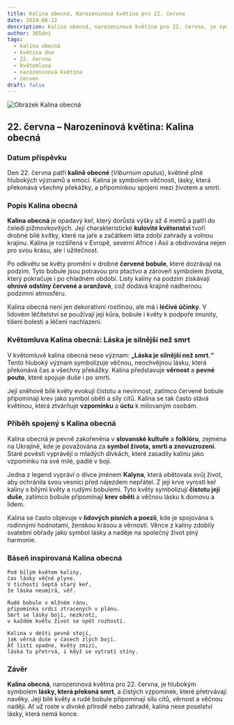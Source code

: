```yaml
---
title: Kalina obecná, Narozeninová květina pro 22. června
date: 2024-06-22
description: Kalina obecná, narozeninová květina pro 22. června, je symbolem Láska je silnější než smrt. Objevte její jedinečný význam, fascinující příběhy a poezii, která oslavuje její krásu.
author: 365dní
tags:
  - kalina obecná
  - květina dne
  - 22. června
  - květomluva
  - narozeninová květina
  - červen
draft: false
---
```


![Obrázek Kalina obecná](https://cdn.pixabay.com/photo/2021/11/12/22/52/viburnum-lantana-6790205_640.jpg#center)

## 22. června – Narozeninová květina: Kalina obecná

### Datum příspěvku

Den 22. června patří **kalině obecné** (_Viburnum opulus_), květině plné hlubokých významů a emocí. Kalina je symbolem věčnosti, lásky, která překonává všechny překážky, a připomínkou spojení mezi životem a smrtí.

### Popis Kalina obecná

**Kalina obecná** je opadavý keř, který dorůstá výšky až 4 metrů a patří do čeledi pižmovkovitých. Její charakteristické **kulovité květenství** tvoří drobné bílé kvítky, které na jaře a začátkem léta zdobí zahrady a volnou krajinu. Kalina je rozšířená v Evropě, severní Africe i Asii a obdivována nejen pro svou krásu, ale i užitečnost.

Po odkvětu se květy promění v drobné **červené bobule**, které dozrávají na podzim. Tyto bobule jsou potravou pro ptactvo a zároveň symbolem života, který pokračuje i po chladném období. Listy kaliny na podzim získávají **ohnivé odstíny červené a oranžové**, což dodává krajině nádhernou podzimní atmosféru.

Kalina obecná není jen dekorativní rostlinou, ale má i **léčivé účinky**. V lidovém léčitelství se používají její kůra, bobule i květy k podpoře imunity, tišení bolesti a léčení nachlazení.

### Květomluva Kalina obecná: Láska je silnější než smrt

V květomluvě kalina obecná nese význam: **„Láska je silnější než smrt.“** Tento hluboký význam symbolizuje věčnou, neochvějnou lásku, která překonává čas a všechny překážky. Kalina představuje **věrnost** a **pevné pouto**, které spojuje duše i po smrti.

Její sněhově bílé květy evokují čistotu a nevinnost, zatímco červené bobule připomínají krev jako symbol oběti a síly citů. Kalina se tak často stává květinou, která ztvárňuje **vzpomínku** a **úctu** k milovaným osobám.

### Příběh spojený s Kalina obecná

Kalina obecná je pevně zakořeněna v **slovanské kultuře** a **folklóru**, zejména na Ukrajině, kde je považována za **symbol života, smrti a znovuzrození**. Staré pověsti vyprávějí o mladých dívkách, které zasadily kalinu jako vzpomínku na své milé, padlé v boji.

Jedna z legend vypráví o dívce jménem **Kalyna**, která obětovala svůj život, aby ochránila svou vesnici před nájezdem nepřátel. Z její krve vyrostl keř kaliny s bílými květy a rudými bobulemi. Tyto květy symbolizují **čistotu její duše**, zatímco bobule připomínají **krev oběti** a věčnou lásku k domovu a lidem.

Kalina se často objevuje v **lidových písních a poezii**, kde je spojována s rodinnými hodnotami, ženskou krásou a věrností. Věnce z kaliny zdobily svatební obřady jako symbol lásky a naděje na společný život plný harmonie.

### Báseň inspirovaná Kalina obecná

```
Pod bílým květem kaliny,  
čas lásky věčně plyne.  
V tichosti šeptá starý keř,  
že láska neumírá, věř.  

Rudé bobule v mlžném ránu,  
připomínka srdcí ztracených v plánu.  
Smrt se lásky bojí, nezkrotí,  
v každém květu život se opět rozhostí.  

Kalina v dešti pevně stojí,  
jak věrná duše v časech zlých bojí.  
Ať listí spadne, květy zmizí,  
láska tu přetrvá, i když se vytratí stíny.  
```

### Závěr

**Kalina obecná**, narozeninová květina pro 22. června, je hlubokým symbolem **lásky, která překoná smrt**, a čistých vzpomínek, které přetrvávají navěky. Její bílé květy a rudé bobule připomínají sílu citů, věrnost a věčnou naději. Ať už roste v divoké přírodě nebo zahradě, kalina nese poselství lásky, která nemá konce.